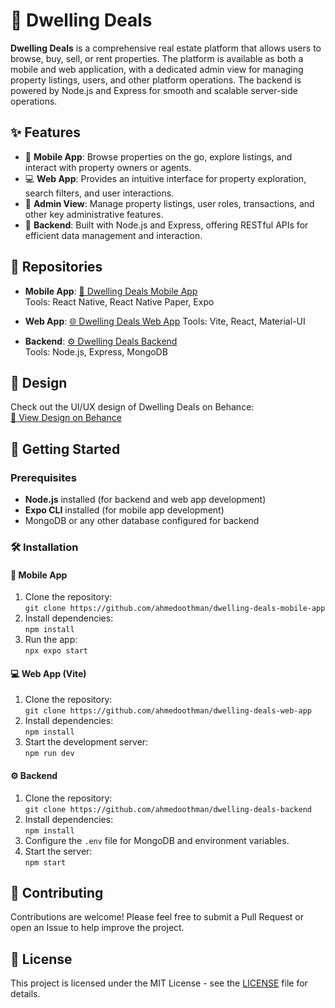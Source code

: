 # 🏡 Dwelling Deals

**Dwelling Deals** is a comprehensive real estate platform that allows users to browse, buy, sell, or rent properties. The platform is available as both a mobile and web application, with a dedicated admin view for managing property listings, users, and other platform operations. The backend is powered by Node.js and Express for smooth and scalable server-side operations.

## ✨ Features

- 📱 **Mobile App**: Browse properties on the go, explore listings, and interact with property owners or agents.
- 💻 **Web App**: Provides an intuitive interface for property exploration, search filters, and user interactions.
- 🔑 **Admin View**: Manage property listings, user roles, transactions, and other key administrative features.
- 🚀 **Backend**: Built with Node.js and Express, offering RESTful APIs for efficient data management and interaction.

## 📂 Repositories

- **Mobile App**: [📲 Dwelling Deals Mobile App](https://github.com/ahmedoothman/dwelling-deals-mobile-app)  
  Tools: React Native, React Native Paper, Expo

- **Web App**: [🌐 Dwelling Deals Web App](https://github.com/ahmedoothman/dwelling-deals) 
  Tools: Vite, React, Material-UI

- **Backend**: [⚙️ Dwelling Deals Backend](https://github.com/ahmedoothman/dwelling-deals-server)  
  Tools: Node.js, Express, MongoDB

## 🎨 Design

Check out the UI/UX design of Dwelling Deals on Behance:  
[🎨 View Design on Behance](https://www.behance.net/gallery/204653407/Dwelling-Deals-App)

## 🚀 Getting Started

### Prerequisites

- **Node.js** installed (for backend and web app development)
- **Expo CLI** installed (for mobile app development)
- MongoDB or any other database configured for backend

### 🛠️ Installation

#### 📱 Mobile App

1. Clone the repository:  
   `git clone https://github.com/ahmedoothman/dwelling-deals-mobile-app`
2. Install dependencies:  
   `npm install`
3. Run the app:  
   `npx expo start`

#### 💻 Web App (Vite)

1. Clone the repository:  
   `git clone https://github.com/ahmedoothman/dwelling-deals-web-app`
2. Install dependencies:  
   `npm install`
3. Start the development server:  
   `npm run dev`

#### ⚙️ Backend

1. Clone the repository:  
   `git clone https://github.com/ahmedoothman/dwelling-deals-backend`
2. Install dependencies:  
   `npm install`
3. Configure the `.env` file for MongoDB and environment variables.
4. Start the server:  
   `npm start`

## 🤝 Contributing

Contributions are welcome! Please feel free to submit a Pull Request or open an Issue to help improve the project.

## 📄 License

This project is licensed under the MIT License - see the [LICENSE](LICENSE) file for details.
